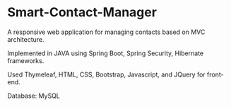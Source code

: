 # Smart-Contact-Manager
A responsive web application for managing contacts based on MVC architecture.

 Implemented in JAVA using Spring Boot, Spring Security, Hibernate frameworks. 
 
 Used Thymeleaf, HTML, CSS, Bootstrap, Javascript, and JQuery for front-end.
 
 Database: MySQL
